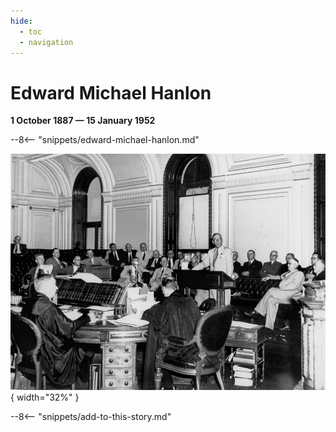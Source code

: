 ```yaml
---
hide:
  - toc
  - navigation
---
```


# Edward Michael Hanlon

**1 October 1887 — 15 January 1952**


--8<-- "snippets/edward-michael-hanlon.md"

![Edward Michael Hanlon](../assets/edward-michael-hanlon.jpg){ width="32%" }


--8<-- "snippets/add-to-this-story.md"